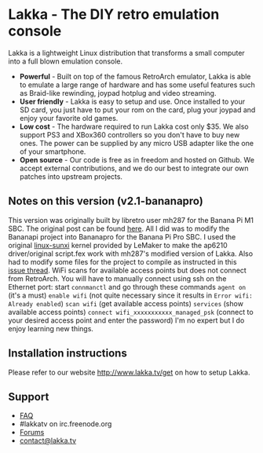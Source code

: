 # Lakka - The DIY retro emulation console

Lakka is a lightweight Linux distribution that transforms a small computer into a full blown emulation console.

* **Powerful** - Built on top of the famous RetroArch emulator, Lakka is able to emulate a large range of hardware and has some useful features such as Braid-like rewinding, joypad hotplug and video streaming.
* **User friendly** - Lakka is easy to setup and use. Once installed to your SD card, you just have to put your rom on the card, plug your joypad and enjoy your favorite old games.
* **Low cost** - The hardware required to run Lakka cost only $35. We also support PS3 and XBox360 controllers so you don't have to buy new ones. The power can be supplied by any micro USB adapter like the one of your smartphone.
* **Open source** - Our code is free as in freedom and hosted on Github. We accept external contributions, and we do our best to integrate our own patches into upstream projects.

## Notes on this version (v2.1-bananapro)
This version was originally built by libretro user mh287 for the Banana Pi M1 SBC.
The original post can be found [here](https://forums.libretro.com/t/lakka-image-for-banana-pi-m1/32244).
All I did was to modify the Bananapi project into Bananapro for the Banana Pi Pro SBC.
I used the original [linux-sunxi](https://github.com/LeMaker/linux-sunxi) kernel provided by LeMaker to make the ap6210 driver/original script.fex work with mh287's modified version of Lakka.
Also had to modify some files for the project to compile as instructed in this [issue thread](https://github.com/asdf288/Lakka-LibreELEC/issues/2).
WiFi scans for available access points but does not connect from RetroArch.
You will have to manually connect using ssh on the Ethernet port: start `connmanctl` and go through these commands
`agent on` (it's a must)
`enable wifi` (not quite necessary since it results in `Error wifi: Already enabled`)
`scan wifi` (get available access points)
`services` (show available access points)
`connect wifi_xxxxxxxxxxx_managed_psk` (connect to your desired access point and enter the password)
I'm no expert but I do enjoy learning new things.

## Installation instructions

Please refer to our website http://www.lakka.tv/get on how to setup Lakka.

## Support

* [FAQ](https://github.com/lakkatv/Lakka/wiki/FAQ)
* #lakkatv on irc.freenode.org
* [Forums](https://forums.libretro.com/c/libretro/lakka-tv-general)
* contact@lakka.tv
